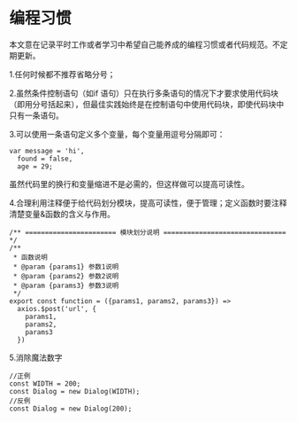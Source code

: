 # 编程习惯

本文意在记录平时工作或者学习中希望自己能养成的编程习惯或者代码规范。不定期更新。

1.任何时候都不推荐省略分号；

2.虽然条件控制语句（如if 语句）只在执行多条语句的情况下才要求使用代码块（即用分号括起来），但最佳实践始终是在控制语句中使用代码块，即使代码块中只有一条语句。 

3.可以使用一条语句定义多个变量，每个变量用逗号分隔即可：

```
var message = 'hi',
  found = false,
  age = 29;
```

虽然代码里的换行和变量缩进不是必需的，但这样做可以提高可读性。

4.合理利用注释便于给代码划分模块，提高可读性，便于管理；定义函数时要注释清楚变量&函数的含义与作用。
```
/** ======================= 模块划分说明 =============================== */
/**
 * 函数说明
 * @param {params1} 参数1说明
 * @param {params2} 参数2说明
 * @param {params3} 参数3说明
 */
export const function = ({params1, params2, params3}) =>
  axios.$post('url', {
    params1,
    params2,
    params3
  })
```
5.消除魔法数字
```
//正例
const WIDTH = 200;
const Dialog = new Dialog(WIDTH);
//反例
const Dialog = new Dialog(200);
```